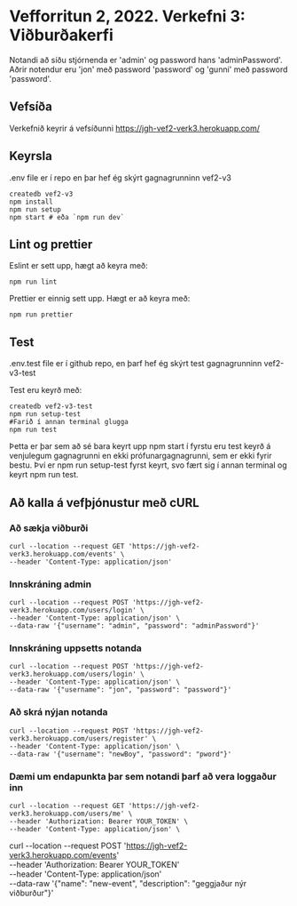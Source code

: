 # Vefforritun 2, 2022. Verkefni 3: Viðburðakerfi

Notandi að síðu stjórnenda er 'admin' og password hans 'adminPassword'.
Aðrir notendur eru 'jon' með password 'password' og 'gunni' með password 'password'.

## Vefsíða
Verkefnið keyrir á vefsíðunni https://jgh-vef2-verk3.herokuapp.com/

## Keyrsla
.env file er í repo en þar hef ég skýrt gagnagrunninn vef2-v3
```
createdb vef2-v3
npm install
npm run setup
npm start # eða `npm run dev`
```

## Lint og prettier
Eslint er sett upp, hægt að keyra með:
```
npm run lint
```

Prettier er einnig sett upp. Hægt er að keyra með:
```
npm run prettier
```

## Test
.env.test file er í github repo, en þarf hef ég skýrt test gagnagrunninn vef2-v3-test

Test eru keyrð með:
```
createdb vef2-v3-test
npm run setup-test
#Farið í annan terminal glugga
npm run test
```
Þetta er þar sem að sé bara keyrt upp npm start í fyrstu eru test keyrð á venjulegum gagnagrunni en ekki prófunargagnagrunni, sem er ekki fyrir bestu. Því er npm run setup-test fyrst keyrt, svo fært sig í annan terminal og keyrt npm run test.


## Að kalla á vefþjónustur með cURL
### Að sækja viðburði
```
curl --location --request GET 'https://jgh-vef2-verk3.herokuapp.com/events' \
--header 'Content-Type: application/json'
```
### Innskráning admin
```
curl --location --request POST 'https://jgh-vef2-verk3.herokuapp.com/users/login' \
--header 'Content-Type: application/json' \
--data-raw '{"username": "admin", "password": "adminPassword"}'
```
### Innskráning uppsetts notanda
```
curl --location --request POST 'https://jgh-vef2-verk3.herokuapp.com/users/login' \
--header 'Content-Type: application/json' \
--data-raw '{"username": "jon", "password": "password"}'
```
### Að skrá nýjan notanda
```
curl --location --request POST 'https://jgh-vef2-verk3.herokuapp.com/users/register' \
--header 'Content-Type: application/json' \
--data-raw '{"username": "newBoy", "password": "pword"}'
```

### Dæmi um endapunkta þar sem notandi þarf að vera loggaður inn
```
curl --location --request GET 'https://jgh-vef2-verk3.herokuapp.com/users/me' \
--header 'Authorization: Bearer YOUR_TOKEN' \
--header 'Content-Type: application/json' \
```
curl --location --request POST 'https://jgh-vef2-verk3.herokuapp.com/events' \
--header 'Authorization: Bearer YOUR_TOKEN' \
--header 'Content-Type: application/json' \
--data-raw '{"name": "new-event", "description": "geggjaður nýr viðburður"}'
```
